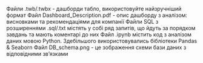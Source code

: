 Файли .twb/.twbx - дашборди табло, використовуйте найзручніший формат
Файл Dashboard_Description.pdf - опис дашборду з аналізом: висновками та рекомендаціями для компанії
Файли SQL з розширеннями .sql/.txt містять у собі ряд запитів, що йдуть за порядком завдань та мають коментарі до них
Файл .ipynb містить код з аналізом даних мовою Python. Здебільшого використовувались бібліотеки Pandas & Seaborn
Файл DB_schema.png - це зображення схеми бази даних з відповідними звʼязками

